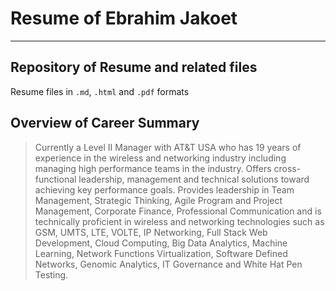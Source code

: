 # Resume of Ebrahim Jakoet
---
## Repository of Resume and related files
Resume files in `.md`, `.html` and `.pdf` formats

## Overview of Career Summary
>Currently a Level II Manager with AT&T USA who has 19 years of experience in the wireless and networking industry including managing high performance teams in the industry.  Offers cross-functional leadership, management and technical solutions toward achieving key performance goals. Provides leadership in Team Management, Strategic Thinking, Agile Program and Project Management, Corporate Finance, Professional Communication and is technically proficient in wireless and networking technologies such as GSM, UMTS, LTE, VOLTE, IP Networking, Full Stack Web Development, Cloud Computing, Big Data Analytics, Machine Learning, Network Functions Virtualization, Software Defined Networks, Genomic Analytics, IT Governance and White Hat Pen Testing.
